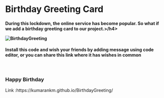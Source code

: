 # Birthday Greeting Card

<h4>During this lockdown, the online service has become popular. So what if we add a birthday greeting card to our project.>/h4>

![BirthdayGreeting](https://user-images.githubusercontent.com/60292723/115341065-7ea05c80-a1c5-11eb-9265-7076e19b421a.gif)

<h4>Install this code and wish your friends by adding message using code editor, or you can share this link where it has wishes in common<h4> <br>
  <h3>Happy Birthday</h3>
Link :https://kumarankm.github.io/BirthdayGreeting/
